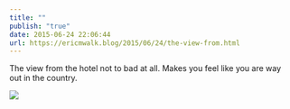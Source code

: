 ```yaml
---
title: ""
publish: "true"
date: 2015-06-24 22:06:44
url: https://ericmwalk.blog/2015/06/24/the-view-from.html
---
```


The view from the hotel not to bad at all. Makes you feel like you are way out in the country.

![](https://ericmwalk.blog/uploads/2022/a116f2b9d5.jpg)